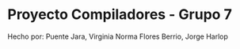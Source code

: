 # Proyecto Compiladores - Grupo 7

Hecho por:
Puente Jara, Virginia Norma
Flores Berrio, Jorge Harlop
